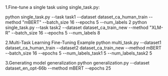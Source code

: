 
1.Fine-tune a single task using single_task.py:

python single_task.py --task task1 --dataset dataset_ca_human_train --method "mBERT" --batch_size 16 --epochs 5 --num_labels 2 
python single_task.py --task task2 --dataset dataset_ca_train_new --method "XLM-R" --batch_size 16 --epochs 5 --num_labels 8 


2.Multi-Task Learning Fine-Tuning Example
python multi_task.py --dataset1 dataset_ca_human_train --dataset2 dataset_ca_train_new --method mBERT --batch_size 16 --epochs 5 --num_labels_task1 5 --num_labels_task2 5 

3.Generating model generalization
python generalization.py --dataset dataset_en_opt-66b  --method mBERT  --epochs 25
